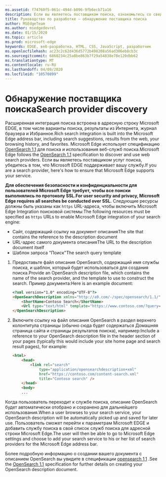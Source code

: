 ```yaml
---
ms.assetid: f74760f5-061c-494d-b096-9fb6ecb71a16
description: Если вы являетесь поставщиком поиска, ознакомьтесь со сведениями о том, как обеспечить поддержку службой Microsoft Edge поддержки вашей услуги.
title: Руководство по разработке — обнаружение поставщика поиска
author: MSEdgeTeam
ms.author: msedgedevrel
ms.date: 01/15/2020
ms.topic: article
ms.prod: microsoft-edge
keywords: EDGE, веб-разработка, HTML, CSS, JavaScript, разработчик
ms.openlocfilehash: ac23c2c62d436d5772b498208a56ad306eb8cb3c
ms.sourcegitcommit: 6860234c25a8be863b7f29a54838e78e120dbb62
ms.translationtype: MT
ms.contentlocale: ru-RU
ms.lasthandoff: 04/09/2020
ms.locfileid: "10570899"
---
```

# <span data-ttu-id="6d0dc-104">Обнаружение поставщика поиска</span><span class="sxs-lookup"><span data-stu-id="6d0dc-104">Search provider discovery</span></span>


<span data-ttu-id="6d0dc-105">Расширенная интеграция поиска встроена в адресную строку Microsoft EDGE, в том числе варианты поиска, результаты из Интернета, журнал браузера и Избранное.</span><span class="sxs-lookup"><span data-stu-id="6d0dc-105">Rich search integration is built into the Microsoft Edge address bar, including search suggestions, results from the web, your browsing history, and favorites.</span></span> <span data-ttu-id="6d0dc-106">Microsoft Edge использует спецификацию [OpenSearch 1,1](https://go.microsoft.com/fwlink/p/?LinkID=208582) для поиска и использования веб-служб поиска.</span><span class="sxs-lookup"><span data-stu-id="6d0dc-106">Microsoft Edge follows the [OpenSearch 1.1](https://go.microsoft.com/fwlink/p/?LinkID=208582) specification to discover and use web search providers.</span></span> <span data-ttu-id="6d0dc-107">Если вы являетесь поставщиком услуг поиска, убедитесь в том, что Microsoft EDGE поддерживает вашу службу.</span><span class="sxs-lookup"><span data-stu-id="6d0dc-107">If you are a search provider, here's how to ensure that Microsoft Edge supports your service.</span></span>

**<span data-ttu-id="6d0dc-108">Для обеспечения безопасности и конфиденциальности для пользователей Microsoft Edge требует, чтобы все поиски выполнялись по протоколу SSL.</span><span class="sxs-lookup"><span data-stu-id="6d0dc-108">For user security and privacy, Microsoft Edge requires all searches be conducted over SSL.</span></span>** <span data-ttu-id="6d0dc-109">Следующие ресурсы должны быть указаны как `https` URL-адреса, чтобы включить Microsoft Edge Integration поисковой системы:</span><span class="sxs-lookup"><span data-stu-id="6d0dc-109">The following resources must be specified as `https` URLs to enable Microsoft Edge integration of your search engine:</span></span>
* <span data-ttu-id="6d0dc-110">Сайт, содержащий ссылку на документ описания</span><span class="sxs-lookup"><span data-stu-id="6d0dc-110">The site that contains the reference to the description document</span></span>
* <span data-ttu-id="6d0dc-111">URL-адрес самого документа описания</span><span class="sxs-lookup"><span data-stu-id="6d0dc-111">The URL to the description document itself</span></span>
* <span data-ttu-id="6d0dc-112">Шаблон запроса "Поиск"</span><span class="sxs-lookup"><span data-stu-id="6d0dc-112">The search query template</span></span> 

1.  <span data-ttu-id="6d0dc-113">Предоставьте файл описания OpenSearch, содержащий имя службы поиска, и шаблон, который будет использоваться для создания поиска.</span><span class="sxs-lookup"><span data-stu-id="6d0dc-113">Provide an OpenSearch description file, which contains the name of the search provider, and the template to use to construct the search.</span></span> <span data-ttu-id="6d0dc-114">Пример документа:</span><span class="sxs-lookup"><span data-stu-id="6d0dc-114">Here is an example document:</span></span>

    ```html
    <?xml version="1.0" encoding="UTF-8"?> 
    <OpenSearchDescription xmlns="http://a9.com/-/spec/opensearch/1.1/">
        <ShortName>Contoso Search</ShortName>
        <Url type="text/html" template="https://www.contoso.com/?query={searchTerms}"/> 
    </OpenSearchDescription>
    ```

2.  <span data-ttu-id="6d0dc-115">Включите ссылку на файл описания OpenSearch в раздел верхнего колонтитула страницы (обычно сюда будет содержаться Домашняя страница сайта и страницы результатов поиска), например:</span><span class="sxs-lookup"><span data-stu-id="6d0dc-115">Include a reference to your OpenSearch description file in the header section of your pages (typically this would include your site home page and search result pages), for example:</span></span>

    ```html
    <html>
        <head>
            <link rel="search" 
                type="application/opensearchdescription+xml"  
                href="https://contoso.com/content-search.xml" 
                title="Contoso search" /> 
        </head> 
        <body> 
        ...
    ```

<span data-ttu-id="6d0dc-116">Когда пользователь переходит к службе поиска, описание OpenSearch будет автоматически отобрано и сохранено для дальнейшего использования.</span><span class="sxs-lookup"><span data-stu-id="6d0dc-116">When a user browses to your search service, your OpenSearch description will be automatically picked up and saved for later use.</span></span> <span data-ttu-id="6d0dc-117">Пользователь сможет перейти к параметрам Microsoft EDGE и добавить службу поиска в свой список служб поиска для адресной строки Microsoft Edge.</span><span class="sxs-lookup"><span data-stu-id="6d0dc-117">The user will then be able to go to Microsoft Edge settings and choose to add your search service to his or her list of search providers for the Microsoft Edge address bar.</span></span>

<span data-ttu-id="6d0dc-118">Более подробную информацию о создании вашего документа с описанием OpenSearch вы увидите в спецификации [opensearch 1,1](https://go.microsoft.com/fwlink/p/?LinkID=208582) .</span><span class="sxs-lookup"><span data-stu-id="6d0dc-118">See the [OpenSearch 1.1](https://go.microsoft.com/fwlink/p/?LinkID=208582) specification for further details on creating your OpenSearch description document.</span></span>
